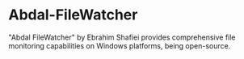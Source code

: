 # Abdal-FileWatcher
"Abdal FileWatcher" by Ebrahim Shafiei provides comprehensive file monitoring capabilities on Windows platforms, being open-source.
